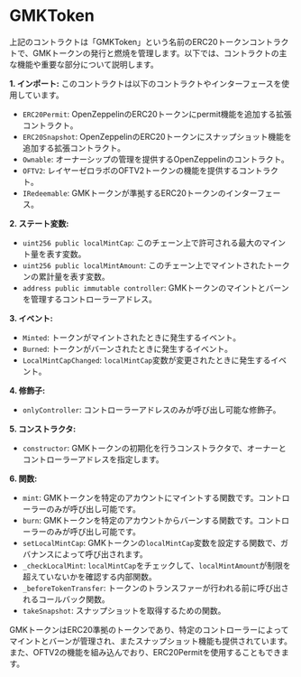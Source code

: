 # GMKToken

上記のコントラクトは「GMKToken」という名前のERC20トークンコントラクトで、GMKトークンの発行と燃焼を管理します。以下では、コントラクトの主な機能や重要な部分について説明します。

**1. インポート:**
このコントラクトは以下のコントラクトやインターフェースを使用しています。
- `ERC20Permit`: OpenZeppelinのERC20トークンにpermit機能を追加する拡張コントラクト。
- `ERC20Snapshot`: OpenZeppelinのERC20トークンにスナップショット機能を追加する拡張コントラクト。
- `Ownable`: オーナーシップの管理を提供するOpenZeppelinのコントラクト。
- `OFTV2`: レイヤーゼロラボのOFTV2トークンの機能を提供するコントラクト。
- `IRedeemable`: GMKトークンが準拠するERC20トークンのインターフェース。

**2. ステート変数:**
- `uint256 public localMintCap`: このチェーン上で許可される最大のマイント量を表す変数。
- `uint256 public localMintAmount`: このチェーン上でマイントされたトークンの累計量を表す変数。
- `address public immutable controller`: GMKトークンのマイントとバーンを管理するコントローラーアドレス。

**3. イベント:**
- `Minted`: トークンがマイントされたときに発生するイベント。
- `Burned`: トークンがバーンされたときに発生するイベント。
- `LocalMintCapChanged`: `localMintCap`変数が変更されたときに発生するイベント。

**4. 修飾子:**
- `onlyController`: コントローラーアドレスのみが呼び出し可能な修飾子。

**5. コンストラクタ:**
- `constructor`: GMKトークンの初期化を行うコンストラクタで、オーナーとコントローラーアドレスを指定します。

**6. 関数:**
- `mint`: GMKトークンを特定のアカウントにマイントする関数です。コントローラーのみが呼び出し可能です。
- `burn`: GMKトークンを特定のアカウントからバーンする関数です。コントローラーのみが呼び出し可能です。
- `setLocalMintCap`: GMKトークンの`localMintCap`変数を設定する関数で、ガバナンスによって呼び出されます。
- `_checkLocalMint`: `localMintCap`をチェックして、`localMintAmount`が制限を超えていないかを確認する内部関数。
- `_beforeTokenTransfer`: トークンのトランスファーが行われる前に呼び出されるコールバック関数。
- `takeSnapshot`: スナップショットを取得するための関数。

GMKトークンはERC20準拠のトークンであり、特定のコントローラーによってマイントとバーンが管理され、またスナップショット機能も提供されています。また、OFTV2の機能を組み込んでおり、ERC20Permitを使用することもできます。
